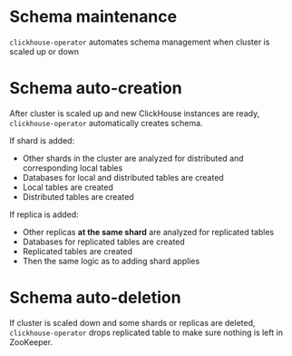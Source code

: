 # Schema maintenance

`clickhouse-operator` automates schema management when cluster is scaled up or down

# Schema auto-creation

After cluster is scaled up and new ClickHouse instances are ready, `clickhouse-operator` automatically creates schema.

If shard is added:
  * Other shards in the cluster are analyzed for distributed and corresponding local tables
  * Databases for local and distributed tables are created
  * Local tables are created
  * Distributed tables are created
  
If replica is added:
  * Other replicas **at the same shard** are analyzed for replicated tables
  * Databases for replicated tables are created
  * Replicated tables are created
  * Then the same logic as to adding shard applies

# Schema auto-deletion

If cluster is scaled down and some shards or replicas are deleted, `clickhouse-operator` drops replicated table to make sure nothing is left in ZooKeeper.